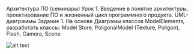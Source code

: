 Архитектура ПО (семинары)
Урок 1. Введение в понятие архитектуры, проектирование ПО и жизненный цикл программного продукта. UML-диаграммы
Задание 1. На основе Диаграмы классов ModelElements, разработать классы: 
Model Store, PoligonalModel (Texture, Poligon), Flash, Camera, Scene

![alt text](C:/Users/User/IdeaProjects/Architecture3623zagrebinaAnna)

